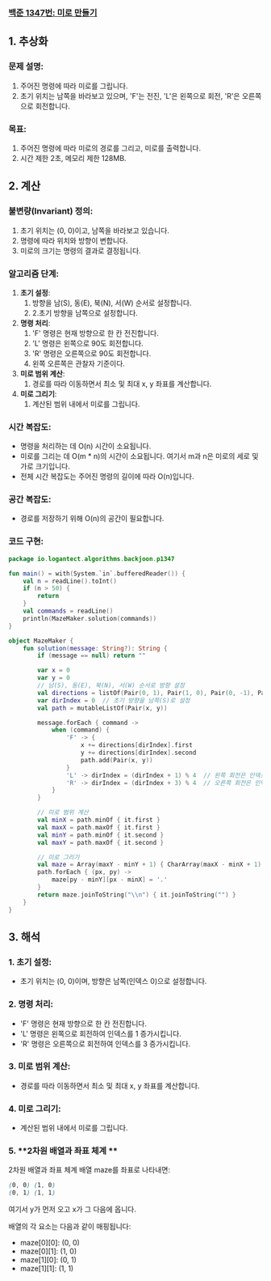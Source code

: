 ### [백준 1347번: 미로 만들기](https://www.acmicpc.net/problem/1347)

## 1. 추상화

### 문제 설명:

1. 주어진 명령에 따라 미로를 그립니다.
2. 초기 위치는 남쪽을 바라보고 있으며, 'F'는 전진, 'L'은 왼쪽으로 회전, 'R'은 오른쪽으로 회전합니다.

### 목표:

1. 주어진 명령에 따라 미로의 경로를 그리고, 미로를 출력합니다.
2. 시간 제한 2초, 메모리 제한 128MB.

## 2. 계산

### 불변량(Invariant) 정의:

1. 초기 위치는 (0, 0)이고, 남쪽을 바라보고 있습니다.
2. 명령에 따라 위치와 방향이 변합니다.
3. 미로의 크기는 명령의 결과로 결정됩니다.

### 알고리즘 단계:

1. **초기 설정**:
   1. 방향을 남(S), 동(E), 북(N), 서(W) 순서로 설정합니다. 
   2. 2.초기 방향을 남쪽으로 설정합니다.
2. **명령 처리**:
   1. 'F' 명령은 현재 방향으로 한 칸 전진합니다.
   2. 'L' 명령은 왼쪽으로 90도 회전합니다.
   3. 'R' 명령은 오른쪽으로 90도 회전합니다.
   4. 왼쪽 오른쪽은 관찰자 기준이다.
3. **미로 범위 계산**:
   1. 경로를 따라 이동하면서 최소 및 최대 x, y 좌표를 계산합니다.
4. **미로 그리기**:
   1. 계산된 범위 내에서 미로를 그립니다.

### 시간 복잡도:

- 명령을 처리하는 데 O(n) 시간이 소요됩니다.
- 미로를 그리는 데 O(m * n)의 시간이 소요됩니다. 여기서 m과 n은 미로의 세로 및 가로 크기입니다.
- 전체 시간 복잡도는 주어진 명령의 길이에 따라 O(n)입니다.

### 공간 복잡도:

- 경로를 저장하기 위해 O(n)의 공간이 필요합니다.

### 코드 구현:

```kotlin
package io.logantect.algorithms.backjoon.p1347

fun main() = with(System.`in`.bufferedReader()) {
    val n = readLine().toInt()
    if (n > 50) {
        return
    }
    val commands = readLine()
    println(MazeMaker.solution(commands))
}

object MazeMaker {
    fun solution(message: String?): String {
        if (message == null) return ""

        var x = 0
        var y = 0
        // 남(S), 동(E), 북(N), 서(W) 순서로 방향 설정
        val directions = listOf(Pair(0, 1), Pair(1, 0), Pair(0, -1), Pair(-1, 0))
        var dirIndex = 0  // 초기 방향을 남쪽(S)로 설정
        val path = mutableListOf(Pair(x, y))

        message.forEach { command ->
            when (command) {
                'F' -> {
                    x += directions[dirIndex].first
                    y += directions[dirIndex].second
                    path.add(Pair(x, y))
                }
                'L' -> dirIndex = (dirIndex + 1) % 4  // 왼쪽 회전은 인덱스를 1 증가
                'R' -> dirIndex = (dirIndex + 3) % 4  // 오른쪽 회전은 인덱스를 3 증가 (역방향 회전)
            }
        }

        // 미로 범위 계산
        val minX = path.minOf { it.first }
        val maxX = path.maxOf { it.first }
        val minY = path.minOf { it.second }
        val maxY = path.maxOf { it.second }

        // 미로 그리기
        val maze = Array(maxY - minY + 1) { CharArray(maxX - minX + 1) { '#' } }
        path.forEach { (px, py) ->
            maze[py - minY][px - minX] = '.'
        }
        return maze.joinToString("\\n") { it.joinToString("") }
    }
}

```

## 3. 해석

### 1. **초기 설정**:

- 초기 위치는 (0, 0)이며, 방향은 남쪽(인덱스 0)으로 설정합니다.

### 2. **명령 처리**:

- 'F' 명령은 현재 방향으로 한 칸 전진합니다.
- 'L' 명령은 왼쪽으로 회전하여 인덱스를 1 증가시킵니다.
- 'R' 명령은 오른쪽으로 회전하여 인덱스를 3 증가시킵니다.

### 3. **미로 범위 계산**:

- 경로를 따라 이동하면서 최소 및 최대 x, y 좌표를 계산합니다.

### 4. **미로 그리기**:

- 계산된 범위 내에서 미로를 그립니다.

### 5. **2차원 배열과 좌표 체계 **
2차원 배열과 좌표 체계
배열 maze를 좌표로 나타내면:
```scss
(0, 0) (1, 0)
(0, 1) (1, 1)
```
여기서 y가 먼저 오고 x가 그 다음에 옵니다.

배열의 각 요소는 다음과 같이 매핑됩니다:

- maze[0][0]: (0, 0)
- maze[0][1]: (1, 0)
- maze[1][0]: (0, 1)
- maze[1][1]: (1, 1)
